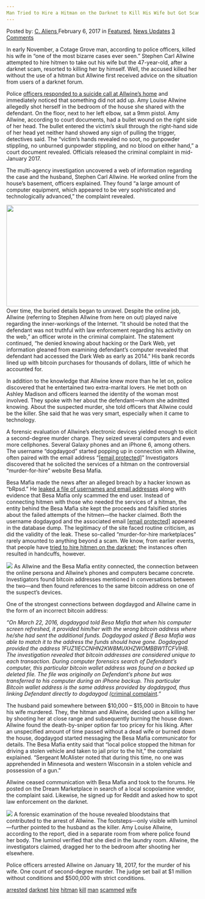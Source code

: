 ```yaml
---
Man Tried to Hire a Hitman on the Darknet to Kill His Wife but Got Scammed and Arrested Instead"
---
```

<article class="post-listing post-17999 post type-post status-publish format-standard has-post-thumbnail hentry  tag-darknet tag-hire tag-hitman tag-kill tag-man tag-scammed tag-wife">
<div class="post-inner">
    <span>Posted by: <a href="https://www.deepdotweb.com/author/caliens/" title="">C. Aliens </a></span>
<span>February 6, 2017</span>
<span>in <a href="https://www.deepdotweb.com/category/deepdot-news/" rel="category tag">Featured</a>, <a href="https://www.deepdotweb.com/category/news-updates/" rel="category tag">News Updates</a></span>
<span><a href="https://www.deepdotweb.com/2017/02/06/man-tried-hire-hitman-darknet-kill-wife-got-scammed-arrested-instead/#comments">3 Comments</a></span>
</p>
<div class="clear"></div>
    
<p>In early November, a Cotage Grove man, according to police officers, killed his wife in &#8220;one of the most bizarre cases ever seen.&#8221; Stephen Carl Allwine attempted to hire hitmen to take out his wife but the 47-year-old, after a darknet scam, resorted to killing her by himself. Well, the accused killed her without the use of a hitman but Allwine first received advice on the situation from users of a darknet forum.</p>
<p>Police <a href="http://www.kare11.com/news/crime/cotage-grove-man-charged-with-wifes-murder/387126099">officers responded to a suicide call at Allwine&#8217;s home</a> and immediately noticed that something did not add up. Amy Louise Allwine allegedly shot herself in the bedroom of the house she shared with the defendant. On the floor, next to her left elbow, sat a 9mm pistol. Amy Allwine, according to court documents, had a bullet wound on the right side of her head. The bullet entered the victim&#8217;s skull through the right-hand side of her head yet neither hand showed any sign of pulling the trigger, detectives said. The “victim’s hands revealed no soot, no gunpowder stippling, no unburned gunpowder stippling, and no blood on either hand,” a court document revealed. Officials released the criminal complaint in mid-January 2017.</p>
<p>The multi-agency investigation uncovered a web of information regarding the case and the husband, Stephen Carl Allwine. He worked online from the house’s basement, officers explained. They found “a large amount of computer equipment, which appeared to be very sophisticated and technologically advanced,” the complaint revealed.</p>
<p><img class="wp-image-18002 aligncenter" src="/imgs/2017/02/word-image-3.jpeg" width="715" height="266" srcset="/imgs/2017/02/word-image-3.jpeg 1102w, /imgs/2017/02/word-image-3-300x112.jpeg 300w, /imgs/2017/02/word-image-3-1024x381.jpeg 1024w" sizes="(max-width: 715px) 100vw, 715px" /> Over time, the buried details began to unravel. Despite the online job, Allwine (referring to Stephen Allwine from here on out) played naive regarding the inner-workings of the Internet. “It should be noted that the defendant was not truthful with law enforcement regarding his activity on the web,” an officer wrote in the criminal complaint. The statement continued, “he denied knowing about hacking or the Dark Web, yet information gleaned from examining defendant’s computer revealed that defendant had accessed the Dark Web as early as 2014.” His bank records lined up with bitcoin purchases for thousands of dollars, little of which he accounted for.</p>
<p>In addition to the knowledge that Allwine knew more than he let on, police discovered that he entertained two extra-marital lovers. He met both on Ashley Madison and officers learned the identity of the woman most involved. They spoke with her about the defendant—whom she admitted knowing. About the suspected murder, she told officers that Allwine could be the killer. She said that he was very smart, especially when it came to technology.</p>
<p>A forensic evaluation of Allwine’s electronic devices yielded enough to elicit a second-degree murder charge. They seized several computers and even more cellphones. Several Galaxy phones and an iPhone 6, among others. The username “dogdaygod” started popping up in connection with Allwine, often paired with the email address “<a href="/cdn-cgi/l/email-protection" class="__cf_email__" data-cfemail="04606b6360657d636b60446c696569656d682a676b692a">[email&#160;protected]</a>” Investigators discovered that he solicited the services of a hitman on the controversial “murder-for-hire” website Besa Mafia.</p>
<p>Besa Mafia made the news after an alleged breach by a hacker known as “bRpsd.” He <a href="http://archive.is/PWsAA#selection-9.158-9.163">leaked a file of usernames and email addresses</a> along with evidence that Besa Mafia only scammed the end user. Instead of connecting hitmen with those who needed the services of a hitman, the entity behind the Besa Mafia site kept the proceeds and falsified stories about the failed attempts of the hitmen—the hacker claimed. Both the username dogdaygod and the associated email <a href="/cdn-cgi/l/email-protection" class="__cf_email__" data-cfemail="b7d3d8d0d3d6ced0d8d3f7dfdad6dad6dedb99d4d8da">[email&#160;protected]</a> appeared in the database dump. The legitimacy of the site faced routine criticism, as did the validity of the leak. These so-called “murder-for-hire marketplaces” rarely amounted to anything beyond a scam. We know, from earlier events, that people have <a href="https://www.deepdotweb.com/2016/11/03/hitman-nabbed-new-jersey-sting/">tried to hire hitmen on the darknet</a>; the instances often resulted in handcuffs, however.</p>
<p><img class="wp-image-18003 aligncenter" src="/imgs/2017/02/word-image-4.jpeg" srcset="/imgs/2017/02/word-image-4.jpeg 877w, /imgs/2017/02/word-image-4-300x33.jpeg 300w" sizes="(max-width: 877px) 100vw, 877px" /> As Allwine and the Besa Mafia entity connected, the connection between the online persona and Allwine’s phones and computers became concrete. Investigators found bitcoin addresses mentioned in conversations between the two—and then found references to the same bitcoin address on one of the suspect’s devices.</p>
<p>One of the strongest connections between dogdaygod and Allwine came in the form of an incorrect bitcoin address:</p>
<p><em>“On March 22, 2016, dogdaygod told Besa Mafia that when his computer screen refreshed, it provided him/her with the wrong bitcoin address where he/she had sent the additional funds. Dogdaygod asked if Besa Mafia was able to match it to the address the funds should have gone. Dogdaygod provided the address 1FUZ1IECCNHN2KW8MUXHZWOMBBW1TCFVIHB. The investigation revealed that bitcoin addresses are considered unique to each transaction. During computer forensics search of Defendant&#8217;s computer, this particular bitcoin wallet address was found on a backed up deleted file. The file was originally on Defendant&#8217;s phone but was transferred to his computer during an iPhone backup. This particular Bitcoin wallet address is the same address provided by dogdaygod, thus linking Defendant directly to dogdaygod (</em><a href="https://assets.documentcloud.org/documents/3386250/Allwine-Stephen-Carl.pdf">criminal complaint</a><em>.”</em></p>
<p>The husband paid somewhere between $10,000 &#8211; $15,000 in Bitcoin to have his wife murdered. They, the hitman and Allwine, decided upon a killing her by shooting her at close range and subsequently burning the house down. Allwine found the death-by-sniper option far too pricey for his liking. After an unspecified amount of time passed without a dead wife or burned down the house, dogdaygod started messaging the Besa Mafia communicator for details. The Besa Mafia entity said that “local police stopped the hitman for driving a stolen vehicle and taken to jail prior to the hit,” the complaint explained. “Sergeant McAlister noted that during this time, no one was apprehended in Minnesota and western Wisconsin in a stolen vehicle and possession of a gun.”</p>
<p>Allwine ceased communication with Besa Mafia and took to the forums. He posted on the Dream Marketplace in search of a local scopolamine vendor, the complaint said. Likewise, he signed up for Reddit and asked how to spot law enforcement on the darknet.</p>
<p><img class="wp-image-18004" src="/imgs/2017/02/word-image-5.jpeg" srcset="/imgs/2017/02/word-image-5.jpeg 904w, /imgs/2017/02/word-image-5-300x84.jpeg 300w" sizes="(max-width: 904px) 100vw, 904px" /> A forensic examination of the house revealed bloodstains that contributed to the arrest of Allwine. The footsteps—only visible with luminol—further pointed to the husband as the killer. Amy Louise Allwine, according to the report, died in a separate room from where police found her body. The luminol verified that she died in the laundry room. Allwine, the investigators claimed, dragged her to the bedroom after shooting her elsewhere.</p>
<p>Police officers arrested Allwine on January 18, 2017, for the murder of his wife. One count of second-degree murder. The judge set bail at $1 million without conditions and $500,000 with strict conditions.</p>
</div>
<a href="https://www.deepdotweb.com/tag/arrested/" rel="tag">arrested</a> <a href="https://www.deepdotweb.com/tag/darknet/" rel="tag">darknet</a> <a href="https://www.deepdotweb.com/tag/hire/" rel="tag">hire</a> <a href="https://www.deepdotweb.com/tag/hitman/" rel="tag">hitman</a> <a href="https://www.deepdotweb.com/tag/kill/" rel="tag">kill</a> <a href="https://www.deepdotweb.com/tag/man/" rel="tag">man</a> <a href="https://www.deepdotweb.com/tag/scammed/" rel="tag">scammed</a> <a href="https://www.deepdotweb.com/tag/wife/" rel="tag">wife</a></span> <span style="display:none" class="updated">2017-02-06</span>
<div style="display:none" class="vcard author" itemprop="author" itemscope itemtype="http://schema.org/Person"><strong class="fn" itemprop="name"><a href="https://www.deepdotweb.com/author/caliens/" title="Posts by C. Aliens" rel="author">C. Aliens</a></strong></div>
    
